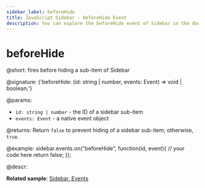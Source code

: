 ```yaml
---
sidebar_label: beforeHide
title: JavaScript Sidebar - beforeHide Event 
description: You can explore the beforeHide event of Sidebar in the documentation of the DHTMLX JavaScript UI library. Browse developer guides and API reference, try out code examples and live demos, and download a free 30-day evaluation version of DHTMLX Suite.
---
```


# beforeHide

@short: fires before hiding a sub-item of Sidebar

@signature: {'beforeHide: (id: string | number, events: Event) => void | boolean;'}

@params:
- `id: string | number` - the ID of a sidebar sub-item
- `events: Event` - a native event object

@returns:
Return `false` to prevent hiding of a sidebar sub-item; otherwise, `true`.

@example:
sidebar.events.on("beforeHide", function(id, event){
    // your code here
    return false;
});

@descr:

**Related sample**: [Sidebar. Events](https://snippet.dhtmlx.com/qfddiu3i?tag=sidebar)

[comment]: # (@related: sidebar/events.md)
